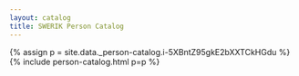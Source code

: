 ```yaml
---
layout: catalog
title: SWERIK Person Catalog
---
```

{% assign p = site.data._person-catalog.i-5XBntZ95gkE2bXXTCkHGdu %}
{% include person-catalog.html p=p %}

